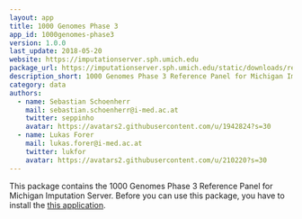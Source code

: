 ```yaml
---
layout: app
title: 1000 Genomes Phase 3
app_id: 1000genomes-phase3
version: 1.0.0
last_update: 2018-05-20
website: https://imputationserver.sph.umich.edu
package_url: https://imputationserver.sph.umich.edu/static/downloads/releases/1000genomes-phase3-1.0.0.zip
description_short: 1000 Genomes Phase 3 Reference Panel for Michigan Imputation Server.
category: data
authors:
  - name: Sebastian Schoenherr
    mail: sebastian.schoenherr@i-med.ac.at
    twitter: seppinho
    avatar: https://avatars2.githubusercontent.com/u/1942824?s=30
  - name: Lukas Forer
    mail: lukas.forer@i-med.ac.at
    twitter: lukfor
    avatar: https://avatars2.githubusercontent.com/u/210220?s=30
---
```


This package contains the 1000 Genomes Phase 3 Reference Panel for Michigan Imputation Server. Before you can use this package, you have to install the <a href="/applications/imputation-server">this application</a>.
